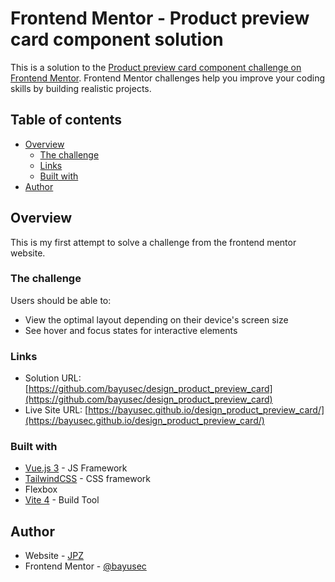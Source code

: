 # Frontend Mentor - Product preview card component solution

This is a solution to the [Product preview card component challenge on Frontend Mentor](https://www.frontendmentor.io/challenges/product-preview-card-component-GO7UmttRfa). Frontend Mentor challenges help you improve your coding skills by building realistic projects.

## Table of contents

- [Overview](#overview)
    - [The challenge](#the-challenge)
    - [Links](#links)
    - [Built with](#built-with)
- [Author](#author)

## Overview

This is my first attempt to solve a challenge from the frontend mentor website.

### The challenge

Users should be able to:

- View the optimal layout depending on their device's screen size
- See hover and focus states for interactive elements

### Links

- Solution URL: [https://github.com/bayusec/design_product_preview_card](https://github.com/bayusec/design_product_preview_card)
- Live Site URL: [https://bayusec.github.io/design_product_preview_card/](https://bayusec.github.io/design_product_preview_card/)

### Built with

- [Vue.js 3](https://vuejs.org/) - JS Framework 
- [TailwindCSS](https://tailwindcss.com/) - CSS framework
- Flexbox
- [Vite 4](https://vitejs.dev/) - Build Tool

## Author

- Website - [JPZ](https://github.com/bayusec)
- Frontend Mentor - [@bayusec](https://www.frontendmentor.io/profile/bayusec)